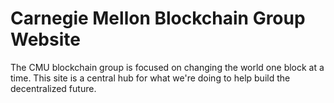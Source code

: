 # Carnegie Mellon Blockchain Group Website

The CMU blockchain group is focused on changing the world one block at a time. This site is a central hub for what we're doing to help build the decentralized future.  
